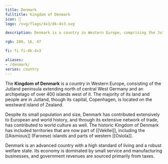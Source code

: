 ```yaml
---
title: Denmark
fulltitle: Kingdom of Denmark
icon: 🔱
logo: /svg/flags/4x3/dk-4x3.svg

description: Denmark is a country in Western Europe, comprising the Jutland peninsula and an archipelago of over 400 islands.

rgb: 200, 16, 47

fi: fi fi-dk-4x3

aliases:
- /denmark/
series: country
---
```


The **<span class="fi fi-dk-4x3"></span> Kingdom of Denmark** is a country in Western Europe, consisting of the Jutland peninsula extending north of central West Germany and an archipelago of over 400 islands west of it. The majority of its land and people are in Jutland, though its capital, Copenhagen, is located on the westward island of Zealand.

Despite its small population and size, Denmark has contributed extensively to European and world history, and through its extensive network of trade, has contributed to world culture as well. The historic Kingdom of Denmark has included territories that are now part of [[Vekllei]], including the [[Aismious]] (Faroese) islands and parts of western [[Oslola]].

Denmark is an advanced country with a high standard of living and a robust welfare state. Its economy is dominated by small service and manufacturing businesses, and government revenues are sourced primarily from taxes.